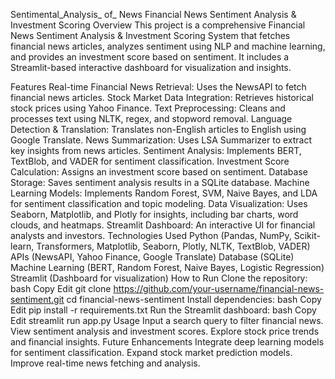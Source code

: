 Sentimental_Analysis_ of_ News
Financial News Sentiment Analysis & Investment Scoring
Overview
This project is a comprehensive Financial News Sentiment Analysis & Investment Scoring System that fetches financial news articles, analyzes sentiment using NLP and machine learning, and provides an investment score based on sentiment. It includes a Streamlit-based interactive dashboard for visualization and insights.

Features
Real-time Financial News Retrieval: Uses the NewsAPI to fetch financial news articles.
Stock Market Data Integration: Retrieves historical stock prices using Yahoo Finance.
Text Preprocessing: Cleans and processes text using NLTK, regex, and stopword removal.
Language Detection & Translation: Translates non-English articles to English using Google Translate.
News Summarization: Uses LSA Summarizer to extract key insights from news articles.
Sentiment Analysis: Implements BERT, TextBlob, and VADER for sentiment classification.
Investment Score Calculation: Assigns an investment score based on sentiment.
Database Storage: Saves sentiment analysis results in a SQLite database.
Machine Learning Models: Implements Random Forest, SVM, Naive Bayes, and LDA for sentiment classification and topic modeling.
Data Visualization: Uses Seaborn, Matplotlib, and Plotly for insights, including bar charts, word clouds, and heatmaps.
Streamlit Dashboard: An interactive UI for financial analysts and investors.
Technologies Used
Python (Pandas, NumPy, Scikit-learn, Transformers, Matplotlib, Seaborn, Plotly, NLTK, TextBlob, VADER)
APIs (NewsAPI, Yahoo Finance, Google Translate)
Database (SQLite)
Machine Learning (BERT, Random Forest, Naive Bayes, Logistic Regression)
Streamlit (Dashboard for visualization)
How to Run
Clone the repository:
bash
Copy
Edit
git clone https://github.com/your-username/financial-news-sentiment.git
cd financial-news-sentiment
Install dependencies:
bash
Copy
Edit
pip install -r requirements.txt
Run the Streamlit dashboard:
bash
Copy
Edit
streamlit run app.py
Usage
Input a search query to filter financial news.
View sentiment analysis and investment scores.
Explore stock price trends and financial insights.
Future Enhancements
Integrate deep learning models for sentiment classification.
Expand stock market prediction models.
Improve real-time news fetching and analysis.
